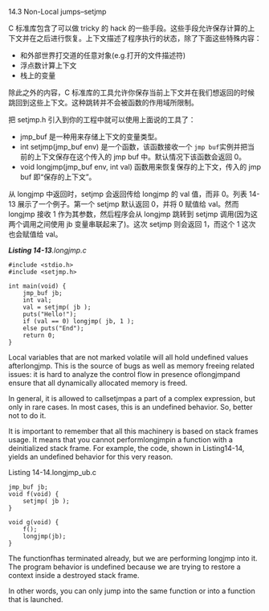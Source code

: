 14.3 Non-Local jumps–setjmp

C 标准库包含了可以做 tricky 的 hack 的一些手段。这些手段允许保存计算的上下文并在之后进行恢复。上下文描述了程序执行的状态，除了下面这些特殊内容：

* 和外部世界打交道的任意对象\(e.g.打开的文件描述符\)
* 浮点数计算上下文
* 栈上的变量

除此之外的内容，C 标准库的工具允许你保存当前上下文并在我们想返回的时候跳回到这些上下文。这种跳转并不会被函数的作用域所限制。

把 setjmp.h 引入到你的工程中就可以使用上面说的工具了：

* jmp\_buf 是一种用来存储上下文的变量类型。
* int setjmp\(jmp\_buf env\) 是一个函数，该函数接收一个 `jmp buf`实例并把当前的上下文保存在这个传入的 jmp buf 中。默认情况下该函数会返回 0。
* void longjmp\(jmp\_buf env, int val\) 函数用来恢复保存的上下文，传入的 jmp buf 即“保存的上下文”。

从 longjmp 中返回时，setjmp 会返回传给 longjmp 的 val 值，而非 0。列表 14-13 展示了一个例子。第一个 setjmp 默认返回 0，并将 0 赋值给 val。然而 longjmp 接收 1 作为其参数，然后程序会从 longjmp 跳转到 setjmp 调用\(因为这两个调用之间使用 jb 变量串联起来了\)。这次 setjmp 则会返回 1，而这个 1 这次也会赋值给 val。

_**Listing 14-13**.longjmp.c_

```
#include <stdio.h>
#include <setjmp.h>

int main(void) {
    jmp_buf jb;
    int val;
    val = setjmp( jb );
    puts("Hello!");
    if (val == 0) longjmp( jb, 1 );
    else puts("End");
    return 0;
}
```

Local variables that are not marked volatile will all hold undefined values afterlongjmp. This is the source of bugs as well as memory freeing related issues: it is hard to analyze the control flow in presence oflongjmpand ensure that all dynamically allocated memory is freed.

In general, it is allowed to callsetjmpas a part of a complex expression, but only in rare cases. In most cases, this is an undefined behavior. So, better not to do it.

It is important to remember that all this machinery is based on stack frames usage. It means that you cannot performlongjmpin a function with a deinitialized stack frame. For example, the code, shown in Listing14-14, yields an undefined behavior for this very reason.

Listing 14-14.longjmp\_ub.c

```
jmp_buf jb;
void f(void) {
    setjmp( jb );
}

void g(void) {
    f();
    longjmp(jb);
}
```

The functionfhas terminated already, but we are performing longjmp into it. The program behavior is undefined because we are trying to restore a context inside a destroyed stack frame.

In other words, you can only jump into the same function or into a function that is launched.


